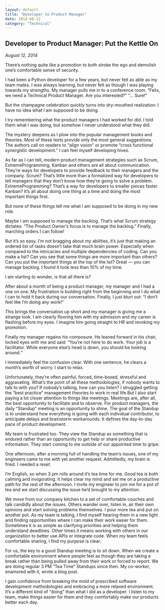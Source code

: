 ```yaml
---
layout: default
title: "Developer to Product Manager"
date: 2014-08-12
category: "Technical"
---
```

<section id="article">
    <h2>Developer to Product Manager: Put the Kettle On</h2>
    <p><em>August 12, 2014</em></p>
    <p>There’s nothing quite like a promotion to both stroke the ego and demolish one’s comfortable sense of security.</p>
    <p>I had been a Python developer for a few years, but never felt as able as my team mates. I was always learning, but never felt as though I was playing towards my strengths. My manager pulls me in to a conference room. “Felix, we need a Technical Product Manager. Are you interested?” “… Sure!”</p>
    <p>But the champagne celebration quickly turns into dry-mouthed realization: I have no idea what I am supposed to be doing.</p>
    <p>I try remembering what the product managers I had worked for did. I told them what I was doing, but somehow I never understood what they did.</p>
    <p>The mystery deepens as I plow into the popular management books and theories. Most of these texts provide only the most general suggestions. The authors call on readers to “align vision” or promote “cross functional synergistic development.” I can feel myself developing hives.</p>
    <p>As far as I can tell, modern product management strategies such as Scrum, ExtremeProgramming, Kanban and others are all about communication. They’re ways for developers to provide feedback to their managers and the company. Scrum? That’s little more than a formalized way for developers to tell managers that they don’t know how they’re going to solve a problem. ExtremeProgramming? That’s a way for developers to smaller pieces faster. Kanban? It’s all about doing one thing at a time and doing the most important things first.</p>
    <p>But none of these things tell me what I am supposed to be doing in my new role.</p>
    <p>Maybe I am supposed to manage the backlog. That’s what Scrum strategy dictates: “The Product Owner’s focus is to manage the backlog.” Finally, marching orders I can follow!</p>
    <p>But it’s so easy. I’m not bragging about my abilities, it’s just that making an ordered list of tasks doesn’t take that much brain power. Especially when compared to the intricacies and multiple dependencies of coding. Can you make a list? Can you see that some things are more important than others? Can you put the important things at the top of the list? Great — you can manage backlog. I found it took less than 10% of my time.</p>
    <p>I am starting to wonder, is that all there is?</p>
    <p>After about a month of being a product manager, my manager and I had a one on one. My frustration is building right from the beginning and I do what I can to hold it back during our conversation. Finally, I just blurt out: “I don’t feel like I’m doing any work!”</p>
    <p>This brings the conversation up short and my manager is giving me a strange look. I am clearly flooring him with my admission and my career is flashing before my eyes. I imagine him going straight to HR and revoking my promotion.</p>
    <p>Finally my manager regains his composure. He leaned forward in his chair, locked eyes with me and said: “You’re not here to do work. Your job is a facilitator. While everyone else’s head is down, you should be looking around.“</p>
    <p>I immediately feel the confusion clear. With one sentence, he clears a month’s worth of worry. I start to relax.</p>
    <p>Unfortunately, they’re often painful, forced, time-boxed, stressful and aggravating. What’s the point of all these methodologies, if nobody wants to talk to with you? If nobody’s talking, how can you listen? I struggled getting the “best practice” management theories to work in real life.But I also start paying a lot closer attention to things like meetings. Meetings are, after all, the best opportunity to facilitate and to observe. For product managers, the daily “Standup” meeting is an opportunity to shine. The goal of the Standup is to understand how everything is going with each individual contributor, to anticipate delays and brainstorm workarounds. It defines the day-to-day pace of product development.</p>
    <p>My team is frustrated too. They view the Standup as something that is endured rather than an opportunity to get help or share productive information. They start coming to me outside of our appointed time to gripe.</p>
    <p>One afternoon, after a morning full of handling the team’s issues, one of my engineers came to me with yet another request. Admittedly, my brain is fried. I needed a reset.</p>
    <p>I’m English, so when 3 pm rolls around it’s tea time for me. Good tea is both calming and invigorating. It helps clear my mind and set me on a productive path for the rest of the afternoon. I invite my engineer to join me for a pot of tea and we start discussing the issue he’d brought to my attention.</p>
    <p>We move from our company kitchen to a set of comfortable couches and talk candidly about the issues. Others wander over, listen in, air their own opinions and start solving problems themselves. I pour more tea and put on another pot. As my team is talking, I find myself hearing them in a new light and finding opportunities where I can make their work easier for them. Sometimes it is as simple as clarifying priorities and helping them understand deadlines. Other times it means working with others in our organization to better use APIs or integrate code. When my team feels comfortable sharing, I find my purpose is clear.</p>
    <p>For us, the key to a good Standup meeting is to sit down. When we create a comfortable environment where people feel as though they are taking a break rather than being pulled away from their work or forced to report. We are doing regular 3 PM “Tea Time” Standups since then. My co-worker, enamored with it, wrote a blog post.</p>
    <p>I gain confidence from breaking the mold of prescribed software development methodologies and embracing a more relaxed environment. It’s a different kind of “doing” than what I did as a developer. I listen to my team, make things easier for them and they comfortably make our products better each day.</p>
</section>
